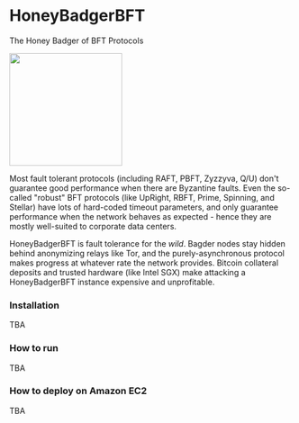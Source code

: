 # HoneyBadgerBFT
The Honey Badger of BFT Protocols

<img width=200 src="http://i.imgur.com/wqzdYl4.png"/>

Most fault tolerant protocols (including RAFT, PBFT, Zyzzyva, Q/U) don't guarantee good performance when there are Byzantine faults.
Even the so-called "robust" BFT protocols (like UpRight, RBFT, Prime, Spinning, and Stellar) have lots of hard-coded timeout parameters, and only guarantee performance when the network behaves as expected - hence they are mostly well-suited to corporate data centers.

HoneyBadgerBFT is fault tolerance for the *wild*. Bagder nodes stay hidden behind anonymizing relays like Tor, and the purely-asynchronous protocol makes progress at whatever rate the network provides. Bitcoin collateral deposits and trusted hardware (like Intel SGX) make attacking a HoneyBadgerBFT instance expensive and unprofitable.

### Installation

TBA

### How to run

TBA

### How to deploy on Amazon EC2

TBA



